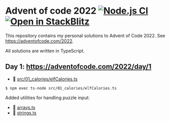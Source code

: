 # Advent of code 2022 [![Node.js CI](https://github.com/swd1tn002/advent-of-code-2022/actions/workflows/node.js.yml/badge.svg)](https://github.com/swd1tn002/advent-of-code-2022/actions/workflows/node.js.yml) [![Open in StackBlitz](https://developer.stackblitz.com/img/open_in_stackblitz_small.svg)](https://stackblitz.com/github/swd1tn002/advent-of-code-2022)

This repository contains my personal solutions to Advent of Code 2022. See https://adventofcode.com/2022.

All solutions are written in TypeScript.

## Day 1: https://adventofcode.com/2022/day/1

* 📄 [src/01_calories/elfCalories.ts](src/01_calories/elfCalories.ts)

```
$ npm exec ts-node src/01_calories/elfCalories.ts
```

Added utilities for handling puzzle input: 

* 📄 [arrays.ts](./src/utils/arrays.ts)
* 📄 [strings.ts](./src/utils/strings.ts)
